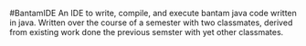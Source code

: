 #BantamIDE
An IDE to write, compile, and execute bantam java code written in java.
Written over the course of a semester with two classmates, derived from existing work done the previous semster with yet other classmates.

